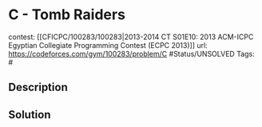 # C - Tomb Raiders

contest: [[CFICPC/100283/100283|2013-2014 CT S01E10: 2013 ACM-ICPC Egyptian Collegiate Programming Contest (ECPC 2013)]]
url: https://codeforces.com/gym/100283/problem/C
#Status/UNSOLVED
Tags: #

## Description

## Solution

